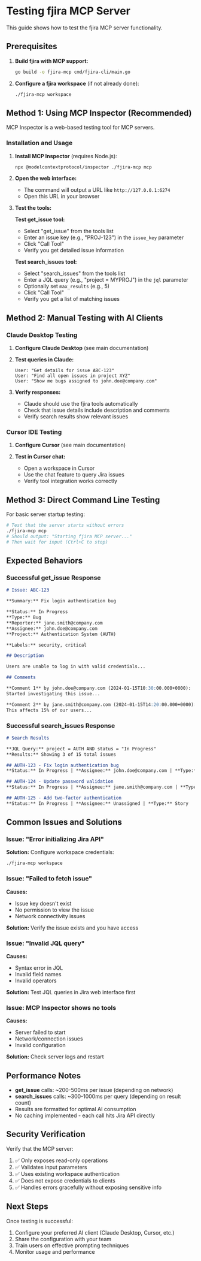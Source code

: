 # Testing fjira MCP Server

This guide shows how to test the fjira MCP server functionality.

## Prerequisites

1. **Build fjira with MCP support:**
   ```bash
   go build -o fjira-mcp cmd/fjira-cli/main.go
   ```

2. **Configure a fjira workspace** (if not already done):
   ```bash
   ./fjira-mcp workspace
   ```

## Method 1: Using MCP Inspector (Recommended)

MCP Inspector is a web-based testing tool for MCP servers.

### Installation and Usage

1. **Install MCP Inspector** (requires Node.js):
   ```bash
   npx @modelcontextprotocol/inspector ./fjira-mcp mcp
   ```

2. **Open the web interface:**
   - The command will output a URL like `http://127.0.0.1:6274`
   - Open this URL in your browser

3. **Test the tools:**
   
   **Test get_issue tool:**
   - Select "get_issue" from the tools list
   - Enter an issue key (e.g., "PROJ-123") in the `issue_key` parameter
   - Click "Call Tool"
   - Verify you get detailed issue information

   **Test search_issues tool:**
   - Select "search_issues" from the tools list
   - Enter a JQL query (e.g., "project = MYPROJ") in the `jql` parameter
   - Optionally set `max_results` (e.g., 5)
   - Click "Call Tool"
   - Verify you get a list of matching issues

## Method 2: Manual Testing with AI Clients

### Claude Desktop Testing

1. **Configure Claude Desktop** (see main documentation)

2. **Test queries in Claude:**
   ```
   User: "Get details for issue ABC-123"
   User: "Find all open issues in project XYZ"
   User: "Show me bugs assigned to john.doe@company.com"
   ```

3. **Verify responses:**
   - Claude should use the fjira tools automatically
   - Check that issue details include description and comments
   - Verify search results show relevant issues

### Cursor IDE Testing

1. **Configure Cursor** (see main documentation)

2. **Test in Cursor chat:**
   - Open a workspace in Cursor
   - Use the chat feature to query Jira issues
   - Verify tool integration works correctly

## Method 3: Direct Command Line Testing

For basic server startup testing:

```bash
# Test that the server starts without errors
./fjira-mcp mcp
# Should output: "Starting fjira MCP server..."
# Then wait for input (Ctrl+C to stop)
```

## Expected Behaviors

### Successful get_issue Response
```markdown
# Issue: ABC-123

**Summary:** Fix login authentication bug

**Status:** In Progress
**Type:** Bug
**Reporter:** jane.smith@company.com
**Assignee:** john.doe@company.com
**Project:** Authentication System (AUTH)

**Labels:** security, critical

## Description

Users are unable to log in with valid credentials...

## Comments

**Comment 1** by john.doe@company.com (2024-01-15T10:30:00.000+0000):
Started investigating this issue...

**Comment 2** by jane.smith@company.com (2024-01-15T14:20:00.000+0000):
This affects 15% of our users...
```

### Successful search_issues Response
```markdown
# Search Results

**JQL Query:** project = AUTH AND status = "In Progress"
**Results:** Showing 3 of 15 total issues

## AUTH-123 - Fix login authentication bug
**Status:** In Progress | **Assignee:** john.doe@company.com | **Type:** Bug

## AUTH-124 - Update password validation
**Status:** In Progress | **Assignee:** jane.smith@company.com | **Type:** Task

## AUTH-125 - Add two-factor authentication
**Status:** In Progress | **Assignee:** Unassigned | **Type:** Story
```

## Common Issues and Solutions

### Issue: "Error initializing Jira API"
**Solution:** Configure workspace credentials:
```bash
./fjira-mcp workspace
```

### Issue: "Failed to fetch issue"
**Causes:**
- Issue key doesn't exist
- No permission to view the issue
- Network connectivity issues

**Solution:** Verify the issue exists and you have access

### Issue: "Invalid JQL query"
**Causes:**
- Syntax error in JQL
- Invalid field names
- Invalid operators

**Solution:** Test JQL queries in Jira web interface first

### Issue: MCP Inspector shows no tools
**Causes:**
- Server failed to start
- Network/connection issues
- Invalid configuration

**Solution:** Check server logs and restart

## Performance Notes

- **get_issue** calls: ~200-500ms per issue (depending on network)
- **search_issues** calls: ~300-1000ms per query (depending on result count)
- Results are formatted for optimal AI consumption
- No caching implemented - each call hits Jira API directly

## Security Verification

Verify that the MCP server:
1. ✅ Only exposes read-only operations
2. ✅ Validates input parameters
3. ✅ Uses existing workspace authentication
4. ✅ Does not expose credentials to clients
5. ✅ Handles errors gracefully without exposing sensitive info

## Next Steps

Once testing is successful:
1. Configure your preferred AI client (Claude Desktop, Cursor, etc.)
2. Share the configuration with your team
3. Train users on effective prompting techniques
4. Monitor usage and performance 
